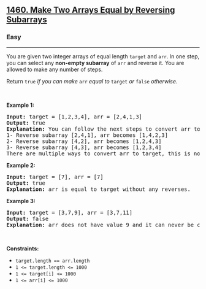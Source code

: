 <h2><a href="https://leetcode.com/problems/make-two-arrays-equal-by-reversing-subarrays/">1460. Make Two Arrays Equal by Reversing Subarrays</a></h2><h3>Easy</h3><hr><div bis_skin_checked="1"><p>You are given two integer arrays of equal length <code>target</code> and <code>arr</code>. In one step, you can select any <strong>non-empty subarray</strong> of <code>arr</code> and reverse it. You are allowed to make any number of steps.</p>

<p>Return <code>true</code> <em>if you can make </em><code>arr</code><em> equal to </em><code>target</code><em>&nbsp;or </em><code>false</code><em> otherwise</em>.</p>

<p>&nbsp;</p>
<p><strong class="example">Example 1:</strong></p>

<pre><strong>Input:</strong> target = [1,2,3,4], arr = [2,4,1,3]
<strong>Output:</strong> true
<strong>Explanation:</strong> You can follow the next steps to convert arr to target:
1- Reverse subarray [2,4,1], arr becomes [1,4,2,3]
2- Reverse subarray [4,2], arr becomes [1,2,4,3]
3- Reverse subarray [4,3], arr becomes [1,2,3,4]
There are multiple ways to convert arr to target, this is not the only way to do so.
</pre>

<p><strong class="example">Example 2:</strong></p>

<pre><strong>Input:</strong> target = [7], arr = [7]
<strong>Output:</strong> true
<strong>Explanation:</strong> arr is equal to target without any reverses.
</pre>

<p><strong class="example">Example 3:</strong></p>

<pre><strong>Input:</strong> target = [3,7,9], arr = [3,7,11]
<strong>Output:</strong> false
<strong>Explanation:</strong> arr does not have value 9 and it can never be converted to target.
</pre>

<p>&nbsp;</p>
<p><strong>Constraints:</strong></p>

<ul>
	<li><code>target.length == arr.length</code></li>
	<li><code>1 &lt;= target.length &lt;= 1000</code></li>
	<li><code>1 &lt;= target[i] &lt;= 1000</code></li>
	<li><code>1 &lt;= arr[i] &lt;= 1000</code></li>
</ul>
</div>